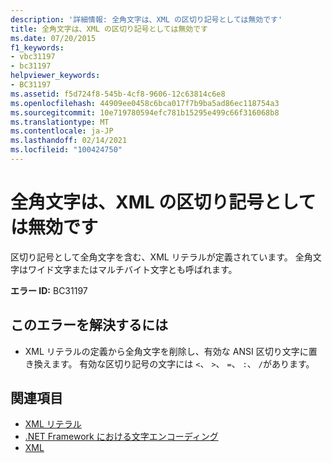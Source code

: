 ```yaml
---
description: '詳細情報: 全角文字は、XML の区切り記号としては無効です'
title: 全角文字は、XML の区切り記号としては無効です
ms.date: 07/20/2015
f1_keywords:
- vbc31197
- bc31197
helpviewer_keywords:
- BC31197
ms.assetid: f5d724f8-545b-4cf8-9606-12c63814c6e8
ms.openlocfilehash: 44909ee0458c6bca017f7b9ba5ad86ec118754a3
ms.sourcegitcommit: 10e719780594efc781b15295e499c66f316068b8
ms.translationtype: MT
ms.contentlocale: ja-JP
ms.lasthandoff: 02/14/2021
ms.locfileid: "100424750"
---
```

# <a name="full-width-characters-are-not-valid-as-xml-delimiters"></a>全角文字は、XML の区切り記号としては無効です

区切り記号として全角文字を含む、XML リテラルが定義されています。 全角文字はワイド文字またはマルチバイト文字とも呼ばれます。  
  
 **エラー ID:** BC31197  
  
## <a name="to-correct-this-error"></a>このエラーを解決するには  
  
- XML リテラルの定義から全角文字を削除し、有効な ANSI 区切り文字に置き換えます。 有効な区切り記号の文字には `<`、 `>`、 `=`、 `:`、 `/`があります。  
  
## <a name="see-also"></a>関連項目

- [XML リテラル](../language-reference/xml-literals/index.md)
- [.NET Framework における文字エンコーディング](../../standard/base-types/character-encoding.md)
- [XML](../programming-guide/language-features/xml/index.md)
